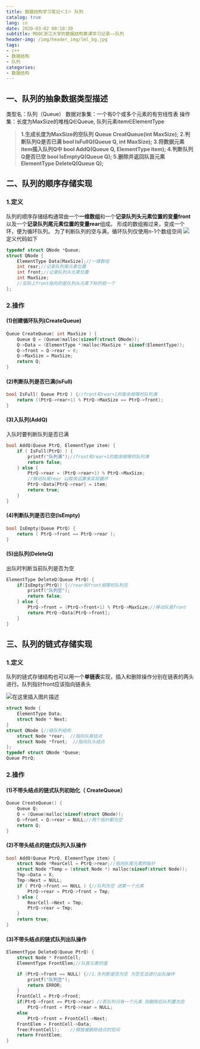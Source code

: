 ```yaml
---
title: 数据结构学习笔记＜3＞ 队列
catalog: true
lang: cn
date: 2020-03-02 00:10:39 
subtitle: MOOC浙江大学的数据结构慕课学习记录——队列
header-img: /img/header_img/lml_bg.jpg
tags:
- c++
- 数据结构
- 队列
categories:
- 数据结构
---
```


##  一、队列的抽象数据类型描述
类型名：队列（Queue）
数据对象集：一个有0个或多个元素的有穷线性表
操作集：长度为MaxSize的堆栈Q∈Queue, 队列元素item∈ElementType

> **1.生成长度为MaxSize的空队列
> 	Queue CreatQueue(int MaxSize);
> 2.判断队列Q是否已满
> bool IsFullQ(Queue Q, int MaxSize);
> 3.将数据元素item插入队列Q中 
> bool AddQ(Queue Q, ElementType item);
> 4.判断队列Q是否已空
>bool IsEmptyQ(Queue Q);
> 5.删除并返回队首元素 
> ElementType DeleteQ(Queue Q);**
## 二、队列的顺序存储实现
### 1.定义
队列的顺序存储结构通常由一个**一维数组**和一个**记录队列头元素位置的变量front**以及一个**记录队列尾元素位置的变量rear**组成。
形成的数组搬过来，变成一个环，便为循环队列。
为了判断队列的空与满，循环队列仅使用n-1个数组空间
![](https://img-blog.csdnimg.cn/20200301221006633.png?x-oss-process=image/watermark,type_ZmFuZ3poZW5naGVpdGk,shadow_10,text_aHR0cHM6Ly9ibG9nLmNzZG4ubmV0L3FxXzQ1ODkwNTMz,size_16,color_FFFFFF,t_70)
定义代码如下
```cpp
typedef struct QNode *Queue;
struct QNode {
    ElementType Data[MaxSize];//一维数组
    int rear;//记录队列尾元素位置
    int front;//记录队列头元素位置  
    int MaxSize;
    //实际上front指向的是队列头元素下标的前一个
};
```
### 2.操作
#### (1)创建循环队列(CreateQueue)
```cpp
Queue CreateQueue( int MaxSize ) {
    Queue Q = (Queue)malloc(sizeof(struct QNode));
    Q->Data = (ElementType *)malloc(MaxSize * sizeof(ElementType));
    Q->front = Q->rear = 0;
    Q->MaxSize = MaxSize;
    return Q;
}
```
#### (2)判断队列是否已满(IsFull)
```cpp
bool IsFull( Queue PtrQ ) {//front和rear+1的取余相等时队列满
    return ((PtrQ->rear+1) % PtrQ->MaxSize == PtrQ->front);
}
```
#### (3)入队列(AddQ)
入队时要判断队列是否已满
```cpp
bool AddQ(Queue PtrQ, ElementType item) {
    if ( IsFull(PtrQ) ) {
        printf("队列满");//front和rear+1的取余相等时队列满
        return false;
    } else {
    	PtrQ->rear = (PtrQ->rear+1) % PtrQ->MaxSize; 
    	//移动队尾rear 以取余运算来实现循环
    	PtrQ->Data[PtrQ->rear] = item;
    	return true;
    }
}
```
#### (4)判断队列是否已空(IsEmpty)
```cpp
bool IsEmpty(Queue PtrQ) {
    return ( PtrQ->front == PtrQ->rear );
}
```
#### (5)出队列(DeleteQ)
出队时判断当前队列是否为空
```cpp
ElementType DeleteQ(Queue PtrQ) {
    if(IsEmpty(PtrQ)) {//rear和front相等时队列空
        printf("队列空");
        return false;
    } else {
        PtrQ->front = (PtrQ->front+1) % PtrQ->MaxSize;//移动队首front
        return PtrQ->Data[PtrQ->front];
    }
}
```
## 三、队列的链式存储实现
### 1.定义
队列的链式存储结构也可以用一个**单链表**实现，插入和删除操作分别在链表的两头进行。队列指针front应该指向链表头

![在这里插入图片描述](https://img-blog.csdnimg.cn/20200301223536717.png)
```cpp
struct Node {
    ElementType Data;
    struct Node * Next;
}
struct QNode {//链队列结构
    struct Node *rear;  //指向队尾结点
    struct Node *front;  //指向队头结点
};
typedef struct QNode *Queue;
Queue PtrQ;
```
### 2.操作
#### (1)不带头结点的链式队列初始化（ CreateQueue）
```cpp
Queue CreateQueue() {
    Queue Q;
    Q = (Queue)malloc(sizeof(struct QNode));
    Q->front = Q->rear = NULL;//两个指针都为空
    return Q;
}
```
#### (2)不带头结点的链式队列入队操作
```cpp
bool AddQ(Queue PtrQ, ElementType item) {
	struct Node *RearCell = PtrQ->rear;//指向队尾元素的指针
	struct Node *Temp = (struct Node *) malloc(sizeof(struct Node));
	Tmp->Data = X;
	Tmp->Next = NULL;
    if ( PtrQ->front == NULL ) {//队列为空 进第一个元素
        PtrQ->rear = PtrQ->front = Tmp;
    } else {
    	RearCell->Next = Tmp;
    	PtrQ->rear = Tmp;
    }
    return true;
}
```
#### (3)不带头结点的链式队列出队操作
```cpp
ElementType DeleteQ(Queue PtrQ) {
    struct Node * FrontCell;
    ElementType FrontElem;//队首元素的值

    if (PtrQ->front == NULL) {//1.先判断是否为空 为空无法进行出队操作
        printf("队列空");
        return ERROR;
    }
    FrontCell = PtrQ->front;
    if(PtrQ->front == PtrQ->rear) //若队列只有一个元素 则删除后队列置为空
        PtrQ->front = PtrQ->rear = NULL;
    else
        PtrQ->front = FrontCell->Next;
    FrontElem = FrontCell->Data;
    free(FrontCell);    //释放被删除结点的空间
    return FrontElem;
}
```
